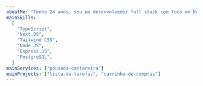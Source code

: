 ```yaml
---
aboutMe: "Tenho 24 anos, sou um desenvolvedor full stack com foco em Next.JS e Node.JS, graduado em analise e desenvolvimento de sistemas, atualmente em busca de entrar na carreira de desenvolvimento."
mainSkills:
  [
    "TypeScript",
    "Next.JS",
    "Tailwind CSS",
    "Node.JS",
    "Express.JS",
    "PostgreSQL",
  ]
mainServices: ["pousada-cantareira"]
mainProjects: ["lista-de-tarefas", "carrinho-de-compras"]
---
```


